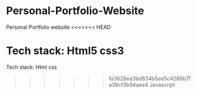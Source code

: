 # Personal-Portfolio-Website

Personal Portfolio website
<<<<<<< HEAD

Tech stack:
Html5
css3
=======
Tech stack:
Html
css
>>>>>>> fa3628ea3bd834b5ee5c4286b7fa39cf3b94aee4
Javascript
